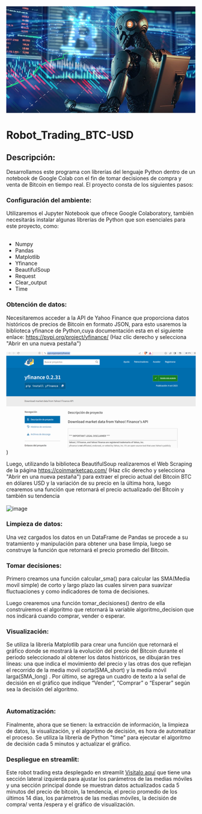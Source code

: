 ![](https://github.com/jumacaq/Robot_Trading_BTC-USD/blob/main/robot_btc.png)
# Robot_Trading_BTC-USD
## Descripción: 
Desarrollamos este programa con librerías del lenguaje Python dentro de un notebook de Google Colab con el fin de tomar decisiones de compra y venta de Bitcoin en tiempo real.
El proyecto consta de los siguientes pasos:

### Configuración del ambiente: 
Utilizaremos el Jupyter Notebook que ofrece Google Colaboratory, también necesitarás instalar algunas librerías de Python que son esenciales para este proyecto, como: <br>
<br>
- Numpy 
- Pandas 
- Matplotlib
- Yfinance
- BeautifulSoup
- Request
- Clear_output
- Time

### Obtención de datos:
Necesitaremos acceder a la API de Yahoo Finance que proporciona datos históricos de precios de Bitcoin en formato JSON, para esto usaremos la biblioteca yfinance de Python,cuya documentación esta en el siguiente enlace: https://pypi.org/project/yfinance/ (Haz clic derecho y selecciona "Abrir en una nueva pestaña") <br> 

![image](https://github.com/jumacaq/Robot_Trading_BTC-USD/blob/main/yfinance.png))

Luego, utilizando la biblioteca BeautifulSoup realizaremos el Web Scraping de la página https://coinmarketcap.com/ (Haz clic derecho y selecciona "Abrir en una nueva pestaña") para extraer el precio actual del Bitcoin BTC en dólares USD y la variación de su precio en la última hora, luego crearemos una función que retornará el precio actualizado del Bitcoin y también su tendencia <br>
<br>
![image](https://github.com/Valamca/Robot_Trading/assets/129345721/4f3e3df5-1afe-4c40-8610-9589e6d8c10e)

### Limpieza de datos: 
Una vez cargados los datos en un DataFrame de Pandas se procede a su tratamiento y manipulación para obtener una base limpia, luego se construye la función que retornará el precio promedio del Bitcoin.

### Tomar decisiones: 
Primero creamos una función calcular_sma() para calcular las SMA(Media movil simple) de corto y largo plazo las cuales sirven para suavizar fluctuaciones y como indicadores de toma de decisiones.

Luego crearemos una función tomar_decisiones() dentro de ella construiremos el algoritmo que retornará la variable algoritmo_decision que nos indicará cuando comprar, vender o esperar.

### Visualización: 
Se utiliza la librería Matplotlib para crear una función que retornará el gráfico donde se mostrará la evolución del precio del Bitcoin durante el periodo seleccionado al obtener los datos históricos, se dibujarán tres líneas: una que indica el movimiento del precio y las otras dos que reflejan el recorrido de la media movil corta(SMA_short) y la media móvil larga(SMA_long) . Por último, se agrega un cuadro de texto a la señal de decisión en el gráfico que indique “Vender”, “Comprar” o “Esperar” según sea la decisión del algoritmo.<br>
<br>

### Automatización: 
Finalmente, ahora que se tienen: la extracción de información,  la limpieza de datos, la visualización, y el algoritmo de decisión, es hora de automatizar el proceso. Se utiliza la librería de Python "time" para ejecutar el algoritmo de decisión cada 5 minutos y actualizar el gráfico.

### Despliegue en streamlit:
Este robot trading esta desplegado en streamlit [Visitalo aquí](https://robot-trading-btc-usd.streamlit.app/) que tiene una sección lateral izquierda para ajustar los parámetros de las medias móviles y una sección principal donde se muestran datos actualizados cada 5 minutos del precio de bitcoin, la tendencia, el precio promedio de los últimos 14 días, los parámetros de las medias móviles, la decisión de compra/ venta /espera y el gráfico de visualización.


